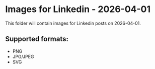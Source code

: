 # Images for Linkedin - 2026-04-01

This folder will contain images for Linkedin posts on 2026-04-01.

## Supported formats:
- PNG
- JPG/JPEG
- SVG
